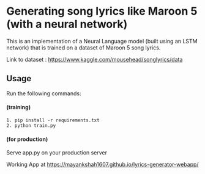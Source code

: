 # Generating song lyrics like Maroon 5 (with a neural network)

This is an implementation of a Neural Language model (built using an LSTM network) that is trained on a dataset of Maroon 5 song lyrics.


Link to dataset : https://www.kaggle.com/mousehead/songlyrics/data

## Usage
Run the following commands:

#### (training)
```
1. pip install -r requirements.txt
2. python train.py
```

#### (for production)
Serve app.py on your production server

Working App at https://mayankshah1607.github.io/lyrics-generator-webapp/
